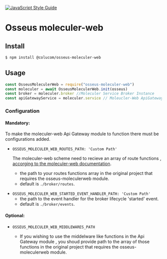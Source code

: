 [![JavaScript Style Guide](https://cdn.rawgit.com/standard/standard/master/badge.svg)](https://github.com/standard/standard)

# Osseus moleculer-web

## Install

```bash
$ npm install @colucom/osseus-moleculer-web
```

## Usage

```javascript
const OsseusMoleculerWeb = require("osseus-moleculer-web")
const moleculer = await OsseusMoleculerWeb.init(osseus)
const broker = moleculer.broker //Moleculer Service Broker Instance
const apiGatewayService = moleculer.service // Moleucler-Web ApiGateway Service
```

### Configuration

#### Mandatory:

To make the moleculer-web Api Gateway module to function there must be configurations added.

* `OSSEUS_MOLECULER_WEB_ROUTES_PATH: 'Custom Path'`

  The moleculer-web scheme need to recieve an array of route functions , [accorging to the moleculer-web documentation](https://moleculer.services/docs/0.14/moleculer-web.html#Full-service-settings).

  - the path to your routes functions array in the original project that requires the osseus-moleculerweb module.
  - default is `./broker/routes`.

- `OSSEUS_MOLECULER_WEB_STARTED_EVENT_HANDLER_PATH: 'Custom Path'`
  - the path to the event handler for the broker lifecycle 'started' event.
  - default is `./broker/events`.

#### Optional:

- `OSSEUS_MOLECULER_WEB_MIDDLEWARES_PATH`

  * If you wishing to use the middelware like functions in the Api Gateway module , you shoud provide path to the array of those functions in the original project that requires the osseus-moleculerweb module.
